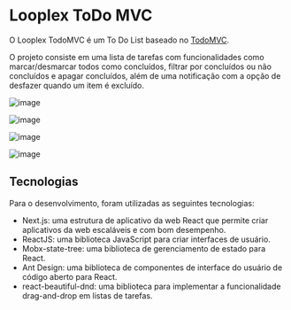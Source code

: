 # Looplex ToDo MVC

O Looplex TodoMVC é um To Do List baseado no [TodoMVC](https://todomvc.com/). 

O projeto consiste em uma lista de tarefas com funcionalidades como marcar/desmarcar todos como concluídos, filtrar por concluídos ou não concluídos e apagar concluídos, além de uma notificação com a opção de desfazer quando um item é excluído. 

![image](https://user-images.githubusercontent.com/128087197/231546833-8acf0a23-1620-4a41-8889-cfd726ed5ef3.png)

![image](https://user-images.githubusercontent.com/128087197/231547082-399f69f1-1462-4412-a598-e2e7d8cb9b48.png)

![image](https://user-images.githubusercontent.com/128087197/231547150-65ca829c-7386-458a-9a69-5efdc39cea99.png)

![image](https://user-images.githubusercontent.com/128087197/231547439-5d023efb-64a4-4ef1-9473-cd2cd2aaceff.png)


## Tecnologias
Para o desenvolvimento, foram utilizadas as seguintes tecnologias:

- Next.js: uma estrutura de aplicativo da web React que permite criar aplicativos da web escaláveis e com bom desempenho.
- ReactJS: uma biblioteca JavaScript para criar interfaces de usuário.
- Mobx-state-tree: uma biblioteca de gerenciamento de estado para React.
- Ant Design: uma biblioteca de componentes de interface do usuário de código aberto para React.
- react-beautiful-dnd: uma biblioteca para implementar a funcionalidade drag-and-drop em listas de tarefas.
